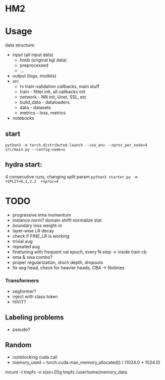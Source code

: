 # HM2

# Usage

data structure:
 - input (all input data)
    - hmib (original kgl data)
    - preprocessed
    - ...
 - output (logs, models)
 - src
    - tv train-validation callbacks, main stuff
    - train - fitter init, all callbacks init
    - network - NN init, Unet, SSL, etc
    - build_data - dataloaders
    - data - datasets
    - metrics - loss, metrics
 - notebooks


## start

`python3 -m torch.distributed.launch --use_env --nproc_per_node=4 src/main.py --config-name=u`


## hydra start:

4 consecutive runs, changing split param
`python3 starter.py -m +SPLIT=0,1,2,3  +nproc=4`



# TODO

- progressive ema momentum
- instance norm? domain shift! normalize stat
- boundary loss weight-in
- layer-wise LR decay
- check if FINE_LR is working
- trivial aug
- repeated aug
- finetuning with frequent val epoch, every N step -> inside train cb
- ema & swa combo?
- proper regularization, stoch depth, dropouts
- fix seg head, check for heavier heads, CBA -> Nxtimes

### Transformers
- segformer?
- inject with class token
- HiViT?

## Labeling problems
 - pseudo?

## Random

- nonblocking cuda call
- memory_used = torch.cuda.max_memory_allocated() / (1024.0 * 1024.0)


mount  -t tmpfs -o size=20g  tmpfs /userhome/memory_data

